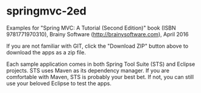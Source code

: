 # springmvc-2ed
Examples for "Spring MVC: A Tutorial (Second Edition)" book (ISBN 9781771970310), Brainy Software (http://brainysoftware.com), April 2016

If you are not familiar with GIT, click the "Download ZIP" button above to download the apps as a zip file.

Each sample application comes in both Spring Tool Suite (STS) and Eclipse projects. STS uses Maven as its dependency manager. If you are comfortable with Maven, STS is probably your best bet. If not, you can still use your beloved Eclipse to test the apps.
